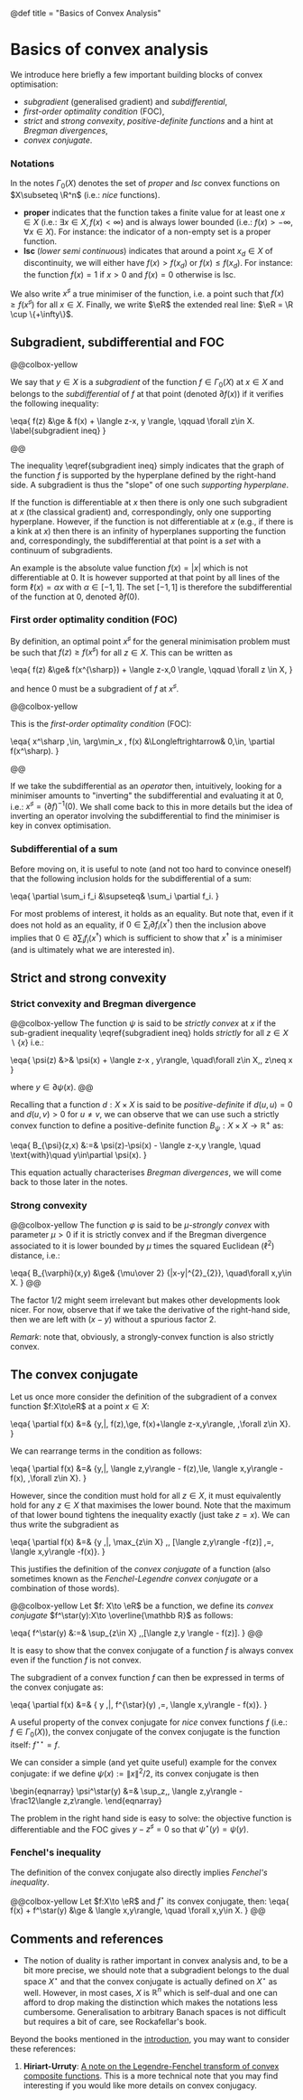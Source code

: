 @def title = "Basics of Convex Analysis"

# Basics of convex analysis

We introduce here briefly a few important building blocks of convex optimisation:

* *subgradient* (generalised gradient) and *subdifferential*,
* *first-order optimality condition* (FOC),
* *strict* and *strong convexity*, *positive-definite functions* and a hint at *Bregman divergences*,
* *convex conjugate*.

### Notations

In the notes $\Gamma_0(X)$ denotes the set of *proper* and *lsc* convex functions on $X\subseteq \R^n$ (i.e.: *nice* functions).

* **proper** indicates that the function takes a finite value for at least one $x\in X$ (i.e.: $\exists x\in X, f(x) < \infty$) and is always lower bounded (i.e.: $f(x)>-\infty, \forall x\in X$). For instance: the indicator of a non-empty set is a proper function.
* **lsc** (*lower semi continuous*) indicates that around a point $x_d\in X$ of discontinuity, we will either have $f(x)>f(x_d)$ or $f(x)\le f(x_d)$. For instance: the function $f(x)=1$ if $x>0$ and $f(x)=0$ otherwise is lsc.

We also write $x^\sharp$ a true minimiser of the function, i.e. a point such that $f(x)\ge f(x^\sharp)$ for all $x\in X$.
Finally, we write $\eR$ the extended real line: $\eR = \R \cup \{+\infty\}$.

## Subgradient, subdifferential and FOC

@@colbox-yellow

We say that $y\in X$ is a *subgradient* of the function $f\in\Gamma_{0}(X)$ at $x\in X$ and belongs to the *subdifferential* of $f$ at that point (denoted $\partial f(x)$) if it verifies the following inequality:

\eqa{
    f(z) &\ge & f(x) + \langle z-x, y \rangle, \qquad \forall z\in X. \label{subgradient ineq}
}

@@


The inequality \eqref{subgradient ineq} simply indicates that the graph of the function $f$ is supported by the hyperplane defined by the right-hand side.
A subgradient is thus the "slope" of one such *supporting hyperplane*.

If the function is differentiable at $x$ then there is only one such subgradient at $x$ (the classical gradient) and, correspondingly, only one supporting hyperplane.
However, if the function is not differentiable at $x$ (e.g., if there is a kink at $x$) then there is an infinity of hyperplanes supporting the function and, correspondingly, the subdifferential at that point is a *set* with a continuum of subgradients.

An example is the absolute value function $f(x)=|x|$ which is not differentiable at $0$.
It is however supported at that point by all lines of the form $\ell(x)=\alpha x$ with $\alpha\in [-1,1]$.
The set $[-1, 1]$ is therefore the subdifferential of the function at $0$, denoted $\partial f(0)$.



<!-- ~~~
{}{img_left}{_figs/ex_subgrad_plot1_g.png}{}

	Illustration of the function $f(x)=|x|$ (thick line) and of two supporting lines at the origin (dashed lines). Each of these supporting lines has slope in the subdifferential $\partial f(0)$.\n
Note that the horizontal line is also a supporting hyperplane, illustrating that $0\in\partial f(0)$ and hence that the function has a minimizer at the origin by the first-order condition (cf. below).
~~~ -->

### First order optimality condition (FOC)

By definition, an optimal point $x^{\sharp}$ for the general minimisation problem must be such that $f(z)\ge f(x^{\sharp})$ for all $z\in X$.
This can be written as


\eqa{
    f(z) &\ge& f(x^{\sharp}) + \langle z-x,0 \rangle, \qquad \forall z \in X,
}


and hence $0$ must be a subgradient of $f$ at $x^\sharp$.


@@colbox-yellow

This is the *first-order optimality condition* (FOC):

\eqa{
    x^\sharp \,\in\, \arg\min_x \, f(x) &\Longleftrightarrow& 0\,\in\, \partial f(x^\sharp).
}

@@


If we take the subdifferential as an *operator* then, intuitively, looking for a minimiser amounts to "inverting" the subdifferential and evaluating it at $0$, i.e.: $x^\sharp = (\partial f)^{-1}(0)$.
We shall come back to this in more details but the idea of inverting an operator involving the subdifferential to find the minimiser is key in convex optimisation.

### Subdifferential of a sum

Before moving on, it is useful to note (and not too hard to convince oneself) that the following inclusion holds for the subdifferential of a sum:

\eqa{
    \partial \sum_i f_i &\supseteq& \sum_i \partial f_i.
}

For most problems of interest, it holds as an equality.
But note that, even if it does not hold as an equality, if $0\in \sum_i \partial f_i(x^\dagger)$ then the inclusion above implies that $0\in\partial \sum_i f_i(x^\dagger)$ which is sufficient to show that $x^\dagger$ is a minimiser (and is ultimately what we are interested in).

## Strict and strong convexity

### Strict convexity and Bregman divergence

@@colbox-yellow
The function $\psi$ is said to be *strictly convex* at $x$ if the sub-gradient inequality \eqref{subgradient ineq} holds *strictly* for all $z\in X\backslash \{x\}$ i.e.:

\eqa{
\psi(z) &>& \psi(x) + \langle z-x , y\rangle, \quad\forall z\in X,\, z\neq x
}

where $y\in\partial \psi(x)$.
@@

Recalling that a function $d: X\times X$ is said to be *positive-definite* if $d(u,u)=0$ and $d(u,v)>0$ for $u\neq v$, we can observe that we can use such a strictly convex function to define a positive-definite function $B_{\psi}:X\times X\to \mathbb R^{+}$ as:


\eqa{
B_{\psi}(z,x) &:=& \psi(z)-\psi(x) - \langle z-x,y \rangle, \quad \text{with}\quad y\in\partial \psi(x).
}

This equation actually characterises *Bregman divergences*, we will come back to those later in the notes.

### Strong convexity

@@colbox-yellow
The function $\varphi$ is said to be $\mu$-*strongly convex* with parameter $\mu>0$ if it is strictly convex and if the Bregman divergence associated to it is lower bounded by $\mu$ times the squared Euclidean ($\ell^{2}$) distance, i.e.:

\eqa{
B_{\varphi}(x,y) &\ge& {\mu\over 2} {\|x-y\|^{2}_{2}}, \quad\forall x,y\in X.
}
@@

The factor $1/2$ might seem irrelevant but makes other developments look nicer. For now, observe that if we take the derivative of the right-hand side, then we are left with $(x-y)$ without a spurious factor $2$.

*Remark*: note that, obviously, a strongly-convex function is also strictly convex.

## The convex conjugate

Let us once more consider the definition of the subgradient of a convex function $f:X\to\eR$ at a point $x\in X$:

\eqa{
    \partial f(x) &=& \{y\,|\, f(z)\,\ge\, f(x)+\langle z-x,y\rangle, \,\forall z\in X\}.
}

We can rearrange terms in the condition as follows:

\eqa{
    \partial f(x) &=& \{y\,|\, \langle z,y\rangle - f(z)\,\le\, \langle x,y\rangle - f(x), \,\forall z\in X\}.
}

However, since the condition must hold for all $z\in X$, it must equivalently hold for any $z\in X$ that maximises the lower bound.
Note that the maximum of that lower bound tightens the inequality exactly (just take $z=x$).
We can thus write the subgradient as

\eqa{
    \partial f(x) &=& \{y \,|\, \max_{z\in X} \,\, [\langle z,y\rangle -f(z)] \,=\, \langle x,y\rangle -f(x)\}.
}

This justifies the definition of the *convex conjugate* of a function (also sometimes known as the *Fenchel-Legendre convex conjugate* or a combination of those words).

@@colbox-yellow
Let $f: X\to \eR$ be a function, we define its *convex conjugate* $f^\star(y):X\to \overline{\mathbb R}$ as follows:

\eqa{
    f^\star(y) &:=& \sup_{z\in X} \,\,[\langle z,y \rangle - f(z)].
}
@@

It is easy to show that the convex conjugate of a function $f$ is always convex even if the function $f$ is not convex.

The subgradient of a convex function $f$ can then be expressed in terms of the convex conjugate as:

\eqa{
    \partial f(x) &=& \{ y \,|\, f^{\star}(y) \,=\, \langle x,y\rangle - f(x)\}.
}

A useful property of the convex conjugate for *nice* convex functions $f$ (i.e.: $f\in \Gamma_0(X)$), the convex conjugate of the convex conjugate is the function itself: $f^{\star\star}=f$.
<!-- We give a sketch of a proof for this in [blog_opti_ca2.html "*more convex analysis*"]. -->

We can consider a simple (and yet quite useful) example for the convex conjugate: if we define $\psi(x):=\|x\|^2/2$, its convex conjugate is then

\begin{eqnarray}
\psi^\star(y) &=& \sup_z\,\, \langle z,y\rangle - \frac12\langle z,z\rangle.
\end{eqnarray}

The problem in the right hand side is easy to solve: the objective function is differentiable and the FOC gives $y-z^\sharp = 0$ so that $\psi^\star(y)= \psi(y)$.

### Fenchel's inequality

The definition of the convex conjugate also directly implies *Fenchel's inequality*.

@@colbox-yellow
Let $f:X\to \eR$ and $f^\star$ its convex conjugate, then:
\eqa{
    f(x) + f^\star(y) &\ge & \langle x,y\rangle, \quad \forall x,y\in X.
}
@@

## Comments and references

* The notion of duality is rather important in convex analysis and, to be a bit more precise, we should note that a subgradient belongs to the dual space $X^{\star}$ and that the convex conjugate is actually defined on $X^{\star}$ as well. However, in most cases, $X$ is $\mathbb R^n$ which is self-dual and one can afford to drop making the distinction which makes the notations less cumbersome. Generalisation to arbitrary Banach spaces is not difficult but requires a bit of care, see Rockafellar's book.

Beyond the books mentioned in the [introduction](/pub/csml/cvx_opti/intro.html), you may want to consider these references:

1. **Hiriart-Urruty**: [A note on the Legendre-Fenchel transform of convex composite functions](https://www.math.univ-toulouse.fr/~jbhu/A_note_on_the_LF_transform.pdf). This is a more technical note that you may find interesting if you would like more details on convex conjugacy.

